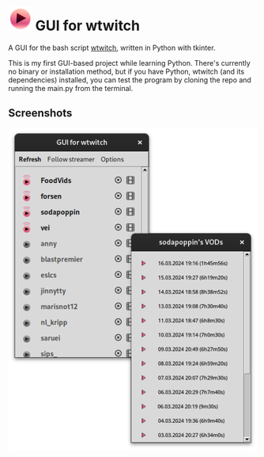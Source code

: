 ![applogo](icons/app_icon_small.png)
GUI for wtwitch
============

A GUI for the bash script [wtwitch](https://github.com/krathalan/wtwitch), written in Python with tkinter.

This is my first GUI-based project while learning Python. There's currently no binary or installation method, but if you have Python, wtwitch (and its dependencies) installed, you can test the program by cloning the repo and running the main.py from the terminal.

## Screenshots

<p align="center"><img src=screenshot1.png alt="Main window and VOD window"/></p>